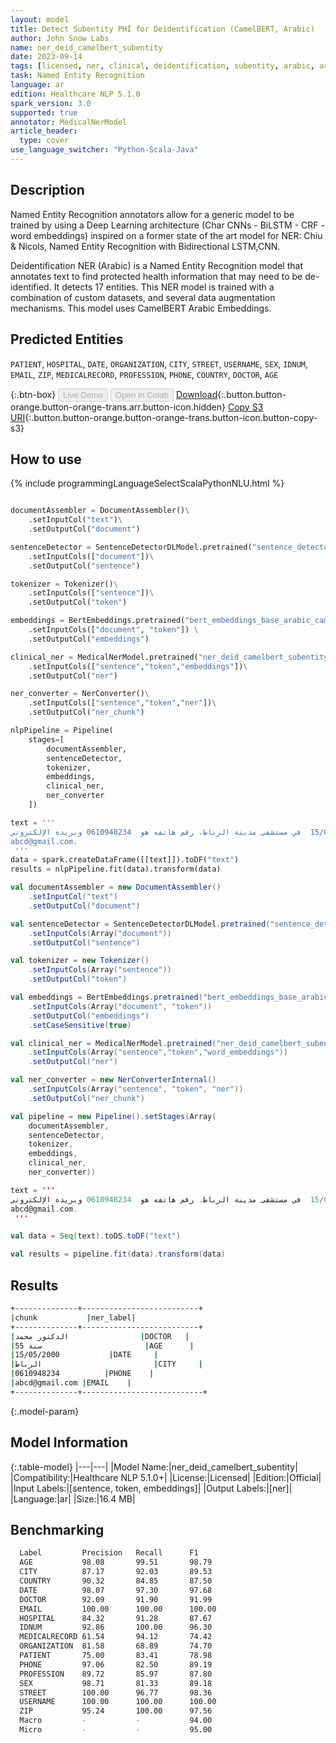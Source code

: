 ```yaml
---
layout: model
title: Detect Subentity PHI for Deidentification (CamelBERT, Arabic)
author: John Snow Labs
name: ner_deid_camelbert_subentity
date: 2023-09-14
tags: [licensed, ner, clinical, deidentification, subentity, arabic, ar, camelbert, bert]
task: Named Entity Recognition
language: ar
edition: Healthcare NLP 5.1.0
spark_version: 3.0
supported: true
annotator: MedicalNerModel
article_header:
  type: cover
use_language_switcher: "Python-Scala-Java"
---
```


## Description

Named Entity Recognition annotators allow for a generic model to be trained by using a Deep Learning architecture (Char CNNs - BiLSTM - CRF - word embeddings) inspired on a former state of the art model for NER: Chiu & Nicols, Named Entity Recognition with Bidirectional LSTM,CNN.

Deidentification NER (Arabic) is a Named Entity Recognition model that annotates text to find protected health information that may need to be de-identified. It detects 17 entities. This NER model is trained with a combination of custom datasets, and several data augmentation mechanisms. This model uses CamelBERT Arabic Embeddings.

## Predicted Entities

`PATIENT`, `HOSPITAL`, `DATE`, `ORGANIZATION`, `CITY`, `STREET`, `USERNAME`, `SEX`, `IDNUM`, `EMAIL`, `ZIP`, `MEDICALRECORD`, `PROFESSION`, `PHONE`, `COUNTRY`, `DOCTOR`, `AGE`

{:.btn-box}
<button class="button button-orange" disabled>Live Demo</button>
<button class="button button-orange" disabled>Open in Colab</button>
[Download](https://s3.amazonaws.com/auxdata.johnsnowlabs.com/clinical/models/ner_deid_camelbert_subentity_ar_5.1.0_3.0_1694712542093.zip){:.button.button-orange.button-orange-trans.arr.button-icon.hidden}
[Copy S3 URI](s3://auxdata.johnsnowlabs.com/clinical/models/ner_deid_camelbert_subentity_ar_5.1.0_3.0_1694712542093.zip){:.button.button-orange.button-orange-trans.button-icon.button-copy-s3}

## How to use



<div class="tabs-box" markdown="1">
{% include programmingLanguageSelectScalaPythonNLU.html %}

```python

documentAssembler = DocumentAssembler()\
    .setInputCol("text")\
    .setOutputCol("document")

sentenceDetector = SentenceDetectorDLModel.pretrained("sentence_detector_dl", "xx")\
    .setInputCols(["document"])\
    .setOutputCol("sentence")

tokenizer = Tokenizer()\
    .setInputCols(["sentence"])\
    .setOutputCol("token")

embeddings = BertEmbeddings.pretrained("bert_embeddings_base_arabic_camel_msa","ar") \
    .setInputCols(["document", "token"]) \
    .setOutputCol("embeddings")

clinical_ner = MedicalNerModel.pretrained("ner_deid_camelbert_subentity", "ar", "clinical/models")\
    .setInputCols(["sentence","token","embeddings"])\
    .setOutputCol("ner")

ner_converter = NerConverter()\
    .setInputCols(["sentence","token","ner"])\
    .setOutputCol("ner_chunk")

nlpPipeline = Pipeline(
    stages=[
        documentAssembler,
        sentenceDetector,
        tokenizer,
        embeddings,
        clinical_ner,
        ner_converter
    ])

text = '''
عالج الدكتور محمد المريض أحمد البالغ من العمر 55 سنة  في 15/05/2000  في مستشفى مدينة الرباط. رقم هاتفه هو  0610948234 وبريده الإلكتروني
abcd@gmail.com.
 '''
data = spark.createDataFrame([[text]]).toDF("text")
results = nlpPipeline.fit(data).transform(data)
```
```scala
val documentAssembler = new DocumentAssembler()
    .setInputCol("text")
    .setOutputCol("document")

val sentenceDetector = SentenceDetectorDLModel.pretrained("sentence_detector_dl", "xx")
    .setInputCols(Array("document"))
    .setOutputCol("sentence")

val tokenizer = new Tokenizer()
    .setInputCols(Array("sentence"))
    .setOutputCol("token")

val embeddings = BertEmbeddings.pretrained("bert_embeddings_base_arabic_camel_msa", "ar")
    .setInputCols(Array("document", "token"))
    .setOutputCol("embeddings")
    .setCaseSensitive(true)  

val clinical_ner = MedicalNerModel.pretrained("ner_deid_camelbert_subentity", "ar", "clinical/models")
    .setInputCols(Array("sentence","token","word_embeddings"))
    .setOutputCol("ner")

val ner_converter = new NerConverterInternal()
    .setInputCols(Array("sentence", "token", "ner"))
    .setOutputCol("ner_chunk")

val pipeline = new Pipeline().setStages(Array(
    documentAssembler, 
    sentenceDetector, 
    tokenizer, 
    embeddings, 
    clinical_ner, 
    ner_converter))

text = '''
عالج الدكتور محمد المريض أحمد البالغ من العمر 55 سنة  في 15/05/2000  في مستشفى مدينة الرباط. رقم هاتفه هو  0610948234 وبريده الإلكتروني
abcd@gmail.com.
 '''

val data = Seq(text).toDS.toDF("text")

val results = pipeline.fit(data).transform(data)
```
</div>

## Results

```bash
+--------------+--------------------------+
|chunk           |ner_label|
+--------------+--------------------------+
|الدكتور محمد                |DOCTOR   |
|55 سنة                       |AGE      |
|15/05/2000           |DATE     |
|الرباط                         |CITY     |
|0610948234          |PHONE    |
|abcd@gmail.com |EMAIL    |
+--------------+---------------------------+
```

{:.model-param}
## Model Information

{:.table-model}
|---|---|
|Model Name:|ner_deid_camelbert_subentity|
|Compatibility:|Healthcare NLP 5.1.0+|
|License:|Licensed|
|Edition:|Official|
|Input Labels:|[sentence, token, embeddings]|
|Output Labels:|[ner]|
|Language:|ar|
|Size:|16.4 MB|

## Benchmarking

```bash
  Label         Precision   Recall      F1
  AGE           98.08       99.51       98.79
  CITY          87.17       92.03       89.53
  COUNTRY       90.32       84.85       87.50
  DATE          98.07       97.30       97.68
  DOCTOR        92.09       91.90       91.99
  EMAIL         100.00      100.00      100.00
  HOSPITAL      84.32       91.28       87.67
  IDNUM         92.86       100.00      96.30
  MEDICALRECORD 61.54       94.12       74.42
  ORGANIZATION  81.58       68.89       74.70
  PATIENT       75.00       83.41       78.98
  PHONE         97.06       82.50       89.19
  PROFESSION    89.72       85.97       87.80
  SEX           98.71       81.33       89.18
  STREET        100.00      96.77       98.36
  USERNAME      100.00      100.00      100.00
  ZIP           95.24       100.00      97.56
  Macro         -           -           94.00
  Micro         -           -           95.00

```

